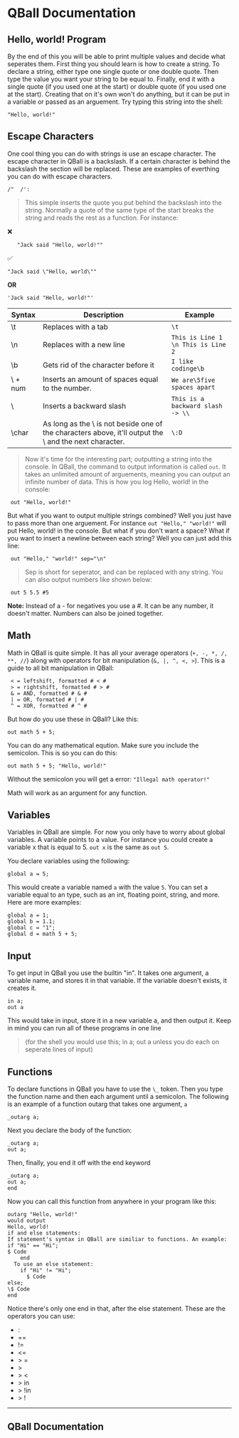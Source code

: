 # QBall Documentation

## Hello, world! Program

By the end of this you will be able to print multiple values and decide what seperates them. First thing you should learn is how to create a string. To declare a string, either type one single quote or one double quote. Then type the value you want your string to be equal to. Finally, end it with a single quote (if you used one at the start) or double quote (if you used one at the start). Creating that on it's own won't do anything, but it can be put in a variable or passed as an arguement. Try typing this string into the shell:

```
"Hello, world!"
```

## Escape Characters

One cool thing you can do with strings is use an escape character. The escape character in QBall is a backslash. If a certain character is behind the backslash the section will be replaced. These are examples of everthing you can do with escape characters.

```
/"  /':
```

> This simple inserts the quote you put behind the backslash into the string. Normally a quote of the same type of the start breaks the string and reads the rest as a function. For instance:

:x:

```
   "Jack said "Hello, world!""
```

:white_check_mark:

```
"Jack said \"Hello, world\""
```

**OR**

```
'Jack said "Hello, world!"'
```

| Syntax  | Description                                                                                            | Example                            |
| ------- | ------------------------------------------------------------------------------------------------------ | ---------------------------------- |
| \t      | Replaces with a tab                                                                                    | `\t `                              |
| \n      | Replaces with a new line                                                                               | `This is Line 1 \n This is Line 2` |
| \b      | Gets rid of the character before it                                                                    | `I like codinge\b`                 |
| \ + num | Inserts an amount of spaces equal to the number.                                                       | `We are\5five spaces apart`        |
| \\      | Inserts a backward slash                                                                               | `This is a backward slash -> \\`   |
| \char   | As long as the \ is not beside one of the characters above, it'll output the \ and the next character. | `\:D`                              |

> Now it's time for the interesting part; outputting a string into the console. In QBall, the command to output information is called `out`. It takes an unlimited amount of arguements, meaning you can output an infinite number of data. This is how you log Hello, world! in the console:

```
 out "Hello, world!"
```

But what if you want to output multiple strings combined? Well you just have to pass more than one arguement. For instance `out "Hello," "world!"` will put Hello, world! in the console. But what if you don't want a space? What if you want to insert a newline between each string? Well you can just add this line:

```
 out "Hello," "world!" sep="\n"
```

> Sep is short for seperator, and can be replaced with any string.
> You can also output numbers like shown below:

```
 out 5 5.5 #5
```

**Note:** Instead of a - for negatives you use a #. It can be any number, it doesn't matter. Numbers can also be joined together.

## Math

Math in QBall is quite simple. It has all your average operators (`+, -, *, /, **, //`) along with operators for bit manipulation (`&, |, ^, <, >`).
This is a guide to all bit manipulation in QBall:

```
 < = leftshift, formatted # < #
 > = rightshift, formatted # > #
 & = AND, formatted # & #
 | = OR, formatted # | #
 ^ = XOR, formatted # ^ #
```

But how do you use these in QBall? Like this:

```
out math 5 + 5;
```

You can do any mathematical eqution. Make sure you include the semicolon. This is so you can do this:

```
out math 5 + 5; "Hello, world!"
```

Without the semicolon you will get a error:
`"Illegal math operator!"`

Math will work as an argument for any function.

## Variables

Variables in QBall are simple. For now you only have to worry about global variables.
A variable points to a value. For instance you could create a variable x that is equal to 5.
`out x` is the same as `out 5`.

You declare variables using the following:

```
global a = 5;
```

This would create a variable named `a` with the value `5`. You can set a variable equal to an type, such as an int, floating point, string, and more.
Here are more examples:

```
global a = 1;
global b = 1.1;
global c = "1";
global d = math 5 + 5;
```

## Input

To get input in QBall you use the builtin "in". It takes one argument, a variable name, and stores it in that variable. If the variable doesn't exists, it creates it.
```
in a;
out a
```
This would take in input, store it in a new variable a, and then output it. Keep in mind you can run all of these programs in one line 
> (for the shell you would use this; in a; out a unless you do each on seperate lines of input)

## Functions

To declare functions in QBall you have to use the `\_` token. Then you type the function name and then each argument until a semicolon. The following is an example of a function outarg that takes one argument, `a`
```
_outarg a;
```
Next you declare the body of the function:
```
_outarg a;
out a;
```
Then, finally, you end it off with the end keyword
```
_outarg a;
out a;
end
```

Now you can call this function from anywhere in your program like this:
```
outarg "Hello, world!"
would output
Hello, world!
if and else statements:
If statement's syntax in QBall are similiar to functions. An example:
if "Hi" == "Hi";
$ Code
    end
  To use an else statement:
    if "Hi" != "Hi";
      $ Code
else;
\$ Code
end
```

Notice there's only one end in that, after the else statement.
These are the operators you can use:
- :
- ==
- !=
- <=
- \> =
- \>
- \> <
- \> in
- \> !in
- \> !
---
QBall Documentation 
---
